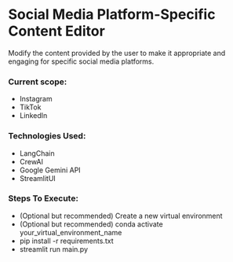 # Social Media Platform-Specific Content Editor

Modify the content provided by the user to make it appropriate and engaging for specific social media platforms.

### Current scope: 
- Instagram
- TikTok
- LinkedIn

### Technologies Used: 
- LangChain
- CrewAI
- Google Gemini API
- StreamlitUI

### Steps To Execute:
- (Optional but recommended) Create a new virtual environment
- (Optional but recommended) conda activate your_virtual_environment_name
- pip install -r requirements.txt
- streamlit run main.py
